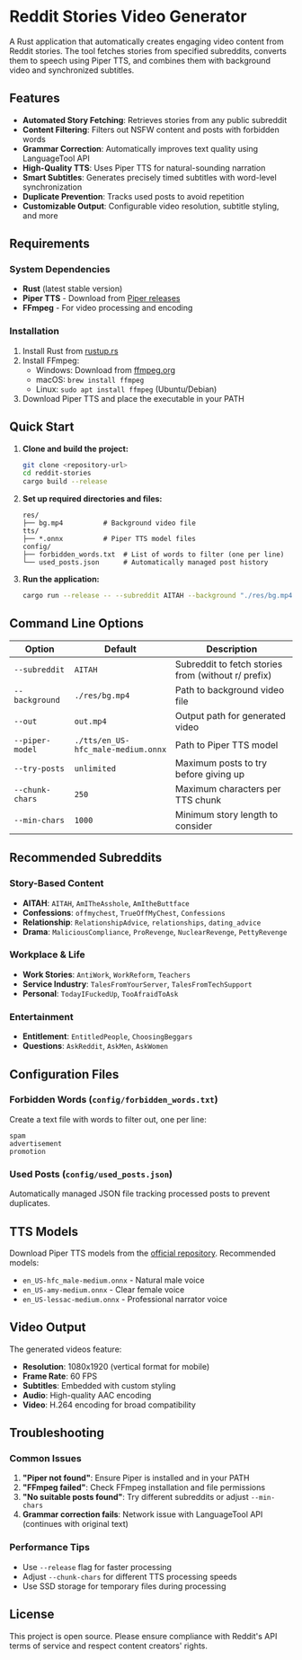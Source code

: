 # Reddit Stories Video Generator

A Rust application that automatically creates engaging video content from Reddit stories. The tool fetches stories from specified subreddits, converts them to speech using Piper TTS, and combines them with background video and synchronized subtitles.

## Features

- **Automated Story Fetching**: Retrieves stories from any public subreddit
- **Content Filtering**: Filters out NSFW content and posts with forbidden words
- **Grammar Correction**: Automatically improves text quality using LanguageTool API
- **High-Quality TTS**: Uses Piper TTS for natural-sounding narration
- **Smart Subtitles**: Generates precisely timed subtitles with word-level synchronization
- **Duplicate Prevention**: Tracks used posts to avoid repetition
- **Customizable Output**: Configurable video resolution, subtitle styling, and more

## Requirements

### System Dependencies
- **Rust** (latest stable version)
- **Piper TTS** - Download from [Piper releases](https://github.com/rhasspy/piper/releases)
- **FFmpeg** - For video processing and encoding

### Installation
1. Install Rust from [rustup.rs](https://rustup.rs/)
2. Install FFmpeg:
   - Windows: Download from [ffmpeg.org](https://ffmpeg.org/download.html)
   - macOS: `brew install ffmpeg`
   - Linux: `sudo apt install ffmpeg` (Ubuntu/Debian)
3. Download Piper TTS and place the executable in your PATH

## Quick Start

1. **Clone and build the project:**
   ```bash
   git clone <repository-url>
   cd reddit-stories
   cargo build --release
   ```

2. **Set up required directories and files:**
   ```
   res/
   ├── bg.mp4          # Background video file
   tts/
   ├── *.onnx          # Piper TTS model files
   config/
   ├── forbidden_words.txt  # List of words to filter (one per line)
   └── used_posts.json      # Automatically managed post history
   ```

3. **Run the application:**
   ```bash
   cargo run --release -- --subreddit AITAH --background "./res/bg.mp4" --out out.mp4 --piper-model "./tts/en_US-hfc_male-medium.onnx"
   ```

## Command Line Options

| Option | Default | Description |
|--------|---------|-------------|
| `--subreddit` | `AITAH` | Subreddit to fetch stories from (without r/ prefix) |
| `--background` | `./res/bg.mp4` | Path to background video file |
| `--out` | `out.mp4` | Output path for generated video |
| `--piper-model` | `./tts/en_US-hfc_male-medium.onnx` | Path to Piper TTS model |
| `--try-posts` | `unlimited` | Maximum posts to try before giving up |
| `--chunk-chars` | `250` | Maximum characters per TTS chunk |
| `--min-chars` | `1000` | Minimum story length to consider |

## Recommended Subreddits

### Story-Based Content
- **AITAH**: `AITAH`, `AmITheAsshole`, `AmItheButtface`
- **Confessions**: `offmychest`, `TrueOffMyChest`, `Confessions`
- **Relationship**: `RelationshipAdvice`, `relationships`, `dating_advice`
- **Drama**: `MaliciousCompliance`, `ProRevenge`, `NuclearRevenge`, `PettyRevenge`

### Workplace & Life
- **Work Stories**: `AntiWork`, `WorkReform`, `Teachers`
- **Service Industry**: `TalesFromYourServer`, `TalesFromTechSupport`
- **Personal**: `TodayIFuckedUp`, `TooAfraidToAsk`

### Entertainment
- **Entitlement**: `EntitledPeople`, `ChoosingBeggars`
- **Questions**: `AskReddit`, `AskMen`, `AskWomen`

## Configuration Files

### Forbidden Words (`config/forbidden_words.txt`)
Create a text file with words to filter out, one per line:
```
spam
advertisement
promotion
```

### Used Posts (`config/used_posts.json`)
Automatically managed JSON file tracking processed posts to prevent duplicates.

## TTS Models

Download Piper TTS models from the [official repository](https://github.com/rhasspy/piper/releases). Recommended models:
- `en_US-hfc_male-medium.onnx` - Natural male voice
- `en_US-amy-medium.onnx` - Clear female voice
- `en_US-lessac-medium.onnx` - Professional narrator voice

## Video Output

The generated videos feature:
- **Resolution**: 1080x1920 (vertical format for mobile)
- **Frame Rate**: 60 FPS
- **Subtitles**: Embedded with custom styling
- **Audio**: High-quality AAC encoding
- **Video**: H.264 encoding for broad compatibility

## Troubleshooting

### Common Issues
1. **"Piper not found"**: Ensure Piper is installed and in your PATH
2. **"FFmpeg failed"**: Check FFmpeg installation and file permissions
3. **"No suitable posts found"**: Try different subreddits or adjust `--min-chars`
4. **Grammar correction fails**: Network issue with LanguageTool API (continues with original text)

### Performance Tips
- Use `--release` flag for faster processing
- Adjust `--chunk-chars` for different TTS processing speeds
- Use SSD storage for temporary files during processing

## License

This project is open source. Please ensure compliance with Reddit's API terms of service and respect content creators' rights.
